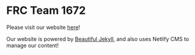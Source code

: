 # FRC Team 1672

Please visit our website [here](https://team1672.org)! 

Our website is powered by [Beautiful Jekyll](https://beautifuljekyll.com/), and also uses Netlify CMS to manage our content!  
